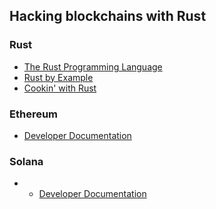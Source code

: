 ## Hacking blockchains with Rust

### Rust
* [The Rust Programming Language](https://doc.rust-lang.org/book/#the-rust-programming-language)
* [Rust by Example](https://doc.rust-lang.org/stable/rust-by-example/)
* [Cookin' with Rust](https://rust-lang-nursery.github.io/rust-cookbook/)

### Ethereum
* [Developer Documentation](https://ethereum.org/en/developers/docs/)

### Solana
* * [Developer Documentation](https://docs.solana.com/developing/programming-model/overview)